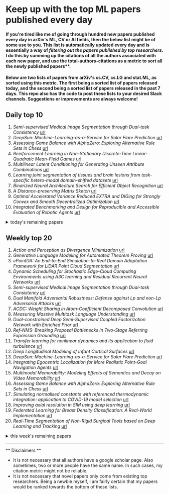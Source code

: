 # Keep up with the top ML papers published every day

#### If you're tired like me of going through hundred new papers published every day in arXiv's ML, CV or AI fields, then the below list might be of some use to you. This list is automatically updated every day and is essentially a way of *filtering out the papers published by top researchers*. I do this by summing up the citations of all the authors associated with each new paper, and use the total-authors-citations as a metric to sort all the newly published papers**. 

#### Below are two lists of papers from arXiv's cs.CV, cs.LG and stat.ML, as sorted using this metric. The first being a sorted list of papers released today, and the second being a sorted list of papers released in the past 7 days. This repo also has the code to post these lists to your desired Slack channels. Suggestions or improvements are always welcome!

## Daily top 10
1. *Semi-supervised Medical Image Segmentation through Dual-task Consistency* [url](http://arxiv.org/abs/2009.04448v1)
2. *DeepSun: Machine-Learning-as-a-Service for Solar Flare Prediction* [url](http://arxiv.org/abs/2009.04238v1)
3. *Assessing Game Balance with AlphaZero: Exploring Alternative Rule Sets in Chess* [url](http://arxiv.org/abs/2009.04374v1)
4. *Reinforcement Learning in Non-Stationary Discrete-Time Linear-Quadratic Mean-Field Games* [url](http://arxiv.org/abs/2009.04350v1)
5. *Multilinear Latent Conditioning for Generating Unseen Attribute Combinations* [url](http://arxiv.org/abs/2009.04075v1)
6. *Learning joint segmentation of tissues and brain lesions from task-specific hetero-modal domain-shifted datasets* [url](http://arxiv.org/abs/2009.04009v1)
7. *Binarized Neural Architecture Search for Efficient Object Recognition* [url](http://arxiv.org/abs/2009.04247v1)
8. *A Distance-preserving Matrix Sketch* [url](http://arxiv.org/abs/2009.03979v1)
9. *Optimal Accelerated Variance Reduced EXTRA and DIGing for Strongly Convex and Smooth Decentralized Optimization* [url](http://arxiv.org/abs/2009.04373v1)
10. *Integrated Benchmarking and Design for Reproducible and Accessible Evaluation of Robotic Agents* [url](http://arxiv.org/abs/2009.04362v1)
<details><summary>today's remaining papers</summary>
  <ol start=11>
    <li><i>Conditional Uncorrelation and Efficient Non-approximate Subset Selection in Sparse Regression</i> <a href="http://arxiv.org/abs/2009.03986v1">url</a></li>
    <li><i>Towards Unique and Informative Captioning of Images</i> <a href="http://arxiv.org/abs/2009.03949v1">url</a></li>
    <li><i>Walk Extraction Strategies for Node Embeddings with RDF2Vec in Knowledge Graphs</i> <a href="http://arxiv.org/abs/2009.04404v1">url</a></li>
    <li><i>Phasic Policy Gradient</i> <a href="http://arxiv.org/abs/2009.04416v1">url</a></li>
    <li><i>Anonymization of labeled TOF-MRA images for brain vessel segmentation using generative adversarial networks</i> <a href="http://arxiv.org/abs/2009.04227v1">url</a></li>
    <li><i>The Unbalanced Gromov Wasserstein Distance: Conic Formulation and Relaxation</i> <a href="http://arxiv.org/abs/2009.04266v1">url</a></li>
    <li><i>An Experimentally Driven Automated Machine Learned lnter-Atomic Potential for a Refractory Oxide</i> <a href="http://arxiv.org/abs/2009.04045v1">url</a></li>
    <li><i>Joint Pose and Shape Estimation of Vehicles from LiDAR Data</i> <a href="http://arxiv.org/abs/2009.03964v1">url</a></li>
    <li><i>When Deep Learning Meets Digital Image Correlation</i> <a href="http://arxiv.org/abs/2009.03993v1">url</a></li>
    <li><i>NTGAN: Learning Blind Image Denoising without Clean Reference</i> <a href="http://arxiv.org/abs/2009.04286v1">url</a></li>
    <li><i>Online Disease Self-diagnosis with Inductive Heterogeneous Graph Convolutional Networks</i> <a href="http://arxiv.org/abs/2009.02625v1">url</a></li>
    <li><i>Driving Tasks Transfer in Deep Reinforcement Learning for Decision-making of Autonomous Vehicles</i> <a href="http://arxiv.org/abs/2009.03268v1">url</a></li>
    <li><i>Combining data assimilation and machine learning to infer unresolved scale parametrisation</i> <a href="http://arxiv.org/abs/2009.04318v1">url</a></li>
    <li><i>Bayesian Inverse Reinforcement Learning for Collective Animal Movement</i> <a href="http://arxiv.org/abs/2009.04003v1">url</a></li>
    <li><i>Data-assisted combustion simulations with dynamic submodel assignment using random forests</i> <a href="http://arxiv.org/abs/2009.04023v1">url</a></li>
    <li><i>On the Orthogonality of Knowledge Distillation with Other Techniques: From an Ensemble Perspective</i> <a href="http://arxiv.org/abs/2009.04120v1">url</a></li>
    <li><i>Modeling Wildfire Perimeter Evolution using Deep Neural Networks</i> <a href="http://arxiv.org/abs/2009.03977v1">url</a></li>
    <li><i>Investigation of REFINED CNN ensemble learning for anti-cancer drug sensitivity prediction</i> <a href="http://arxiv.org/abs/2009.04076v1">url</a></li>
    <li><i>Attribute Privacy: Framework and Mechanisms</i> <a href="http://arxiv.org/abs/2009.04013v1">url</a></li>
    <li><i>Neural Time-Dependent Partial Differential Equation</i> <a href="http://arxiv.org/abs/2009.03892v1">url</a></li>
    <li><i>Exploiting Multi-Modal Features From Pre-trained Networks for Alzheimer's Dementia Recognition</i> <a href="http://arxiv.org/abs/2009.04070v1">url</a></li>
    <li><i>On SkipGram Word Embedding Models with Negative Sampling: Unified Framework and Impact of Noise Distributions</i> <a href="http://arxiv.org/abs/2009.04413v1">url</a></li>
    <li><i>Routing Networks with Co-training for Continual Learning</i> <a href="http://arxiv.org/abs/2009.04381v1">url</a></li>
    <li><i>Brown University at TREC Deep Learning 2019</i> <a href="http://arxiv.org/abs/2009.04016v1">url</a></li>
    <li><i>Kernel-based parameter estimation of dynamical systems with unknown observation functions</i> <a href="http://arxiv.org/abs/2009.04142v1">url</a></li>
    <li><i>CuratorNet: Visually-aware Recommendation of Art Images</i> <a href="http://arxiv.org/abs/2009.04426v1">url</a></li>
    <li><i>Method for classifying a noisy Raman spectrum based on a wavelet transform and a deep neural network</i> <a href="http://arxiv.org/abs/2009.04078v1">url</a></li>
    <li><i>Generalizing Complex/Hyper-complex Convolutions to Vector Map Convolutions</i> <a href="http://arxiv.org/abs/2009.04083v1">url</a></li>
    <li><i>Map-Adaptive Goal-Based Trajectory Prediction</i> <a href="http://arxiv.org/abs/2009.04450v1">url</a></li>
    <li><i>Deep learning for gravitational-wave data analysis: A resampling white-box approach</i> <a href="http://arxiv.org/abs/2009.04088v1">url</a></li>
    <li><i>Convergence Rates of Empirical Bayes Posterior Distributions: A Variational Perspective</i> <a href="http://arxiv.org/abs/2009.03969v1">url</a></li>
    <li><i>Privacy-Preserving Machine Learning in Untrusted Clouds Made Simple</i> <a href="http://arxiv.org/abs/2009.04390v1">url</a></li>
    <li><i>Nondiagonal Mixture of Dirichlet Network Distributions for Analyzing a Stock Ownership Network</i> <a href="http://arxiv.org/abs/2009.04446v1">url</a></li>
    <li><i>A Methodological Approach to Model CBR-based Systems</i> <a href="http://arxiv.org/abs/2009.04346v1">url</a></li>
    <li><i>Real-time Plant Health Assessment Via Implementing Cloud-based Scalable Transfer Learning On AWS DeepLens</i> <a href="http://arxiv.org/abs/2009.04110v1">url</a></li>
    <li><i>Covid-Transformer: Detecting Trending Topics on Twitter Using Universal Sentence Encoder</i> <a href="http://arxiv.org/abs/2009.03947v1">url</a></li>
    <li><i>not-so-BigGAN: Generating High-Fidelity Images on a Small Compute Budget</i> <a href="http://arxiv.org/abs/2009.04433v1">url</a></li>
    <li><i>VoiceFilter-Lite: Streaming Targeted Voice Separation for On-Device Speech Recognition</i> <a href="http://arxiv.org/abs/2009.04323v1">url</a></li>
    <li><i>Proxy Network for Few Shot Learning</i> <a href="http://arxiv.org/abs/2009.04292v1">url</a></li>
    <li><i>Addressing Fairness in Classification with a Model-Agnostic Multi-Objective Algorithm</i> <a href="http://arxiv.org/abs/2009.04441v1">url</a></li>
    <li><i>Cephalogram Synthesis and Landmark Detection in Dental Cone-Beam CT Systems</i> <a href="http://arxiv.org/abs/2009.04420v1">url</a></li>
    <li><i>MU-GAN: Facial Attribute Editing based on Multi-attention Mechanism</i> <a href="http://arxiv.org/abs/2009.04177v1">url</a></li>
    <li><i>Tangent Space Based Alternating Projections for Nonnegative Low Rank Matrix Approximation</i> <a href="http://arxiv.org/abs/2009.03998v1">url</a></li>
    <li><i>Active Learning of Causal Structures with Deep Reinforcement Learning</i> <a href="http://arxiv.org/abs/2009.03009v1">url</a></li>
    <li><i>1-Dimensional polynomial neural networks for audio signal related problems</i> <a href="http://arxiv.org/abs/2009.04077v1">url</a></li>
    <li><i>Rule-Guided Graph Neural Networks for Recommender Systems</i> <a href="http://arxiv.org/abs/2009.04104v1">url</a></li>
    <li><i>On the Identification of Fair Auditors to Evaluate Recommender Systems based on a Novel Non-Comparative Fairness Notion</i> <a href="http://arxiv.org/abs/2009.04383v1">url</a></li>
    <li><i>Probabilistic Gradients for Fast Calibration of Differential Equation Models</i> <a href="http://arxiv.org/abs/2009.04239v1">url</a></li>
    <li><i>Health-behaviors associated with the growing risk of adolescent suicide attempts: A data-driven cross-sectional study</i> <a href="http://arxiv.org/abs/2009.03966v1">url</a></li>
    <li><i>Plant Diseases recognition on images using Convolutional Neural Networks: A Systematic Review</i> <a href="http://arxiv.org/abs/2009.04365v1">url</a></li>
    <li><i>Noise Reduction Technique for Raman Spectrum using Deep Learning Network</i> <a href="http://arxiv.org/abs/2009.04067v1">url</a></li>
    <li><i>One-shot Text Field Labeling using Attention and Belief Propagation for Structure Information Extraction</i> <a href="http://arxiv.org/abs/2009.04153v1">url</a></li>
    <li><i>Diversified Mutual Learning for Deep Metric Learning</i> <a href="http://arxiv.org/abs/2009.04170v1">url</a></li>
    <li><i>Revealing Lung Affections from CTs. A Comparative Analysis of Various Deep Learning Approaches for Dealing with Volumetric Data</i> <a href="http://arxiv.org/abs/2009.04160v1">url</a></li>
    <li><i>Going Deep: Using deep learning techniques with simplified mathematical models against XOR BR and TBR PUFs (Attacks and Countermeasures)</i> <a href="http://arxiv.org/abs/2009.04063v1">url</a></li>
    <li><i>Understanding the Dynamics of Drivers' Locations for Passengers Pickup Performance: A Case Study</i> <a href="http://arxiv.org/abs/2009.04108v1">url</a></li>
    <li><i>Improved Trainable Calibration Method for Neural Networks on Medical Imaging Classification</i> <a href="http://arxiv.org/abs/2009.04057v1">url</a></li>
    <li><i>FleXOR: Trainable Fractional Quantization</i> <a href="http://arxiv.org/abs/2009.04126v1">url</a></li>
    <li><i>Nonparametric Density Estimation from Markov Chains</i> <a href="http://arxiv.org/abs/2009.03937v1">url</a></li>
    <li><i>Beyond Observed Connections : Link Injection</i> <a href="http://arxiv.org/abs/2009.04447v1">url</a></li>
    <li><i>Single Image Super-Resolution for Domain-Specific Ultra-Low Bandwidth Image Transmission</i> <a href="http://arxiv.org/abs/2009.04127v1">url</a></li>
    <li><i>Unsupervised Part Discovery by Unsupervised Disentanglement</i> <a href="http://arxiv.org/abs/2009.04264v1">url</a></li>
    <li><i>From Two-Class Linear Discriminant Analysis to Interpretable Multilayer Perceptron Design</i> <a href="http://arxiv.org/abs/2009.04442v1">url</a></li>
    <li><i>Learning Anatomical Segmentations for Tractography from Diffusion MRI</i> <a href="http://arxiv.org/abs/2009.04392v1">url</a></li>
    <li><i>Finite-Sample Guarantees for Wasserstein Distributionally Robust Optimization: Breaking the Curse of Dimensionality</i> <a href="http://arxiv.org/abs/2009.04382v1">url</a></li>
    <li><i>A Generalized Online Algorithm for Translation and Scale Invariant Prediction with Expert Advice</i> <a href="http://arxiv.org/abs/2009.04372v1">url</a></li>
    <li><i>Consistency and Regression with Laplacian regularization in Reproducing Kernel Hilbert Space</i> <a href="http://arxiv.org/abs/2009.04324v1">url</a></li>
    <li><i>HSFM-$Σ$nn: Combining a Feedforward Motion Prediction Network and Covariance Prediction</i> <a href="http://arxiv.org/abs/2009.04299v1">url</a></li>
    <li><i>Vision-Based Autonomous Drone Control using Supervised Learning in Simulation</i> <a href="http://arxiv.org/abs/2009.04298v1">url</a></li>
    <li><i>Online trajectory recovery from offline handwritten Japanese kanji characters</i> <a href="http://arxiv.org/abs/2009.04284v1">url</a></li>
    <li><i>DyNODE: Neural Ordinary Differential Equations for Dynamics Modeling in Continuous Control</i> <a href="http://arxiv.org/abs/2009.04278v1">url</a></li>
    <li><i>QR-MIX: Distributional Value Function Factorisation for Cooperative Multi-Agent Reinforcement Learning</i> <a href="http://arxiv.org/abs/2009.04197v1">url</a></li>
    <li><i>Small-floating Target Detection in Sea Clutter via Visual Feature Classifying in the Time-Doppler Spectra</i> <a href="http://arxiv.org/abs/2009.04185v1">url</a></li>
    <li><i>Temporal Attribute-Appearance Learning Network for Video-based Person Re-Identification</i> <a href="http://arxiv.org/abs/2009.04181v1">url</a></li>
    <li><i>Multiple F0 Estimation in Vocal Ensembles using Convolutional Neural Networks</i> <a href="http://arxiv.org/abs/2009.04172v1">url</a></li>
    <li><i>SoK: Certified Robustness for Deep Neural Networks</i> <a href="http://arxiv.org/abs/2009.04131v1">url</a></li>
    <li><i>Deep Metric Learning Meets Deep Clustering: An Novel Unsupervised Approach for Feature Embedding</i> <a href="http://arxiv.org/abs/2009.04091v1">url</a></li>
    <li><i>View-consistent 4D Light Field Depth Estimation</i> <a href="http://arxiv.org/abs/2009.04065v1">url</a></li>
    <li><i>Tunable Subnetwork Splitting for Model-parallelism of Neural Network Training</i> <a href="http://arxiv.org/abs/2009.04053v1">url</a></li>
    <li><i>Unconstrained Text Detection in Manga: a New Dataset and Baseline</i> <a href="http://arxiv.org/abs/2009.04042v1">url</a></li>
    <li><i>Fuzzy Unique Image Transformation: Defense Against Adversarial Attacks On Deep COVID-19 Models</i> <a href="http://arxiv.org/abs/2009.04004v1">url</a></li>
  </ol>
</details>

## Weekly top 20
1. *Action and Perception as Divergence Minimization* [url](http://arxiv.org/abs/2009.01791v1)
2. *Generative Language Modeling for Automated Theorem Proving* [url](http://arxiv.org/abs/2009.03393v1)
3. *ePointDA: An End-to-End Simulation-to-Real Domain Adaptation Framework for LiDAR Point Cloud Segmentation* [url](http://arxiv.org/abs/2009.03456v1)
4. *Dynamic Scheduling for Stochastic Edge-Cloud Computing Environments using A3C learning and Residual Recurrent Neural Networks* [url](http://arxiv.org/abs/2009.02186v1)
5. *Semi-supervised Medical Image Segmentation through Dual-task Consistency* [url](http://arxiv.org/abs/2009.04448v1)
6. *Dual Manifold Adversarial Robustness: Defense against Lp and non-Lp Adversarial Attacks* [url](http://arxiv.org/abs/2009.02470v1)
7. *ACDC: Weight Sharing in Atom-Coefficient Decomposed Convolution* [url](http://arxiv.org/abs/2009.02386v1)
8. *Measuring Massive Multitask Language Understanding* [url](http://arxiv.org/abs/2009.03300v1)
9. *Dual-constrained Deep Semi-Supervised Coupled Factorization Network with Enriched Prior* [url](http://arxiv.org/abs/2009.03714v1)
10. *Ref-NMS: Breaking Proposal Bottlenecks in Two-Stage Referring Expression Grounding* [url](http://arxiv.org/abs/2009.01449v1)
11. *Transfer learning for nonlinear dynamics and its application to fluid turbulence* [url](http://arxiv.org/abs/2009.01407v1)
12. *Deep Longitudinal Modeling of Infant Cortical Surfaces* [url](http://arxiv.org/abs/2009.02797v1)
13. *DeepSun: Machine-Learning-as-a-Service for Solar Flare Prediction* [url](http://arxiv.org/abs/2009.04238v1)
14. *Integrating Egocentric Localization for More Realistic Point-Goal Navigation Agents* [url](http://arxiv.org/abs/2009.03231v1)
15. *Multimodal Memorability: Modeling Effects of Semantics and Decay on Video Memorability* [url](http://arxiv.org/abs/2009.02568v1)
16. *Assessing Game Balance with AlphaZero: Exploring Alternative Rule Sets in Chess* [url](http://arxiv.org/abs/2009.04374v1)
17. *Simulating normalised constants with referenced thermodynamic integration: application to COVID-19 model selection* [url](http://arxiv.org/abs/2009.03851v1)
18. *Improving axial resolution in SIM using deep learning* [url](http://arxiv.org/abs/2009.02264v1)
19. *Federated Learning for Breast Density Classification: A Real-World Implementation* [url](http://arxiv.org/abs/2009.01871v1)
20. *Real-Time Segmentation of Non-Rigid Surgical Tools based on Deep Learning and Tracking* [url](http://arxiv.org/abs/2009.03016v1)
<details><summary>this week's remaining papers</summary>
  <ol start=21>
    <li><i>Learning from Very Few Samples: A Survey</i> <a href="http://arxiv.org/abs/2009.02653v1">url</a></li>
    <li><i>Reinforcement Learning in Non-Stationary Discrete-Time Linear-Quadratic Mean-Field Games</i> <a href="http://arxiv.org/abs/2009.04350v1">url</a></li>
    <li><i>SketchPatch: Sketch Stylization via Seamless Patch-level Synthesis</i> <a href="http://arxiv.org/abs/2009.02216v1">url</a></li>
    <li><i>DESC: Domain Adaptation for Depth Estimation via Semantic Consistency</i> <a href="http://arxiv.org/abs/2009.01579v1">url</a></li>
    <li><i>Multimodal brain tumor classification</i> <a href="http://arxiv.org/abs/2009.01592v1">url</a></li>
    <li><i>Multilinear Latent Conditioning for Generating Unseen Attribute Combinations</i> <a href="http://arxiv.org/abs/2009.04075v1">url</a></li>
    <li><i>Learning joint segmentation of tissues and brain lesions from task-specific hetero-modal domain-shifted datasets</i> <a href="http://arxiv.org/abs/2009.04009v1">url</a></li>
    <li><i>Binarized Neural Architecture Search for Efficient Object Recognition</i> <a href="http://arxiv.org/abs/2009.04247v1">url</a></li>
    <li><i>Bounded Risk-Sensitive Markov Game and Its Inverse Reward Learning Problem</i> <a href="http://arxiv.org/abs/2009.01495v1">url</a></li>
    <li><i>A Wholistic View of Continual Learning with Deep Neural Networks: Forgotten Lessons and the Bridge to Active and Open World Learning</i> <a href="http://arxiv.org/abs/2009.01797v1">url</a></li>
    <li><i>Process Mining Meets Causal Machine Learning: Discovering Causal Rules from Event Logs</i> <a href="http://arxiv.org/abs/2009.01561v1">url</a></li>
    <li><i>Capturing dynamics of post-earnings-announcement drift using genetic algorithm-optimised supervised learning</i> <a href="http://arxiv.org/abs/2009.03094v1">url</a></li>
    <li><i>Few-Shot Hyperspectral Image Classification With Unknown Classes Using Multitask Deep Learning</i> <a href="http://arxiv.org/abs/2009.03508v1">url</a></li>
    <li><i>Region Comparison Network for Interpretable Few-shot Image Classification</i> <a href="http://arxiv.org/abs/2009.03558v1">url</a></li>
    <li><i>Discovering Generative Models from Event Logs: Data-driven Simulation vs Deep Learning</i> <a href="http://arxiv.org/abs/2009.03567v1">url</a></li>
    <li><i>Multi-Loss Weighting with Coefficient of Variations</i> <a href="http://arxiv.org/abs/2009.01717v1">url</a></li>
    <li><i>Understanding the wiring evolution in differentiable neural architecture search</i> <a href="http://arxiv.org/abs/2009.01272v1">url</a></li>
    <li><i>CNN-Based Ultrasound Image Reconstruction for Ultrafast Displacement Tracking</i> <a href="http://arxiv.org/abs/2009.01816v1">url</a></li>
    <li><i>Dynamically Computing Adversarial Perturbations for Recurrent Neural Networks</i> <a href="http://arxiv.org/abs/2009.02874v1">url</a></li>
    <li><i>CLEANN: Accelerated Trojan Shield for Embedded Neural Networks</i> <a href="http://arxiv.org/abs/2009.02326v1">url</a></li>
    <li><i>Learning to summarize from human feedback</i> <a href="http://arxiv.org/abs/2009.01325v1">url</a></li>
    <li><i>Physics-Consistent Data-driven Waveform Inversion with Adaptive Data Augmentation</i> <a href="http://arxiv.org/abs/2009.01807v1">url</a></li>
    <li><i>GraphNorm: A Principled Approach to Accelerating Graph Neural Network Training</i> <a href="http://arxiv.org/abs/2009.03294v1">url</a></li>
    <li><i>Fairness in the Eyes of the Data: Certifying Machine-Learning Models</i> <a href="http://arxiv.org/abs/2009.01534v1">url</a></li>
    <li><i>Limited View Tomographic Reconstruction Using a Deep Recurrent Framework with Residual Dense Spatial-Channel Attention Network and Sinogram Consistency</i> <a href="http://arxiv.org/abs/2009.01782v1">url</a></li>
    <li><i>Learning from Protein Structure with Geometric Vector Perceptrons</i> <a href="http://arxiv.org/abs/2009.01411v1">url</a></li>
    <li><i>HiFiSinger: Towards High-Fidelity Neural Singing Voice Synthesis</i> <a href="http://arxiv.org/abs/2009.01776v1">url</a></li>
    <li><i>A Distance-preserving Matrix Sketch</i> <a href="http://arxiv.org/abs/2009.03979v1">url</a></li>
    <li><i>Optimal Accelerated Variance Reduced EXTRA and DIGing for Strongly Convex and Smooth Decentralized Optimization</i> <a href="http://arxiv.org/abs/2009.04373v1">url</a></li>
    <li><i>Integrated Benchmarking and Design for Reproducible and Accessible Evaluation of Robotic Agents</i> <a href="http://arxiv.org/abs/2009.04362v1">url</a></li>
    <li><i>Sequential Subspace Search for Functional Bayesian Optimization Incorporating Experimenter Intuition</i> <a href="http://arxiv.org/abs/2009.03543v1">url</a></li>
    <li><i>Dexterous Robotic Grasping with Object-Centric Visual Affordances</i> <a href="http://arxiv.org/abs/2009.01439v1">url</a></li>
    <li><i>Conditional Uncorrelation and Efficient Non-approximate Subset Selection in Sparse Regression</i> <a href="http://arxiv.org/abs/2009.03986v1">url</a></li>
    <li><i>Physics-based Shading Reconstruction for Intrinsic Image Decomposition</i> <a href="http://arxiv.org/abs/2009.01540v1">url</a></li>
    <li><i>Towards Unique and Informative Captioning of Images</i> <a href="http://arxiv.org/abs/2009.03949v1">url</a></li>
    <li><i>Walk Extraction Strategies for Node Embeddings with RDF2Vec in Knowledge Graphs</i> <a href="http://arxiv.org/abs/2009.04404v1">url</a></li>
    <li><i>TRANSPR: Transparency Ray-Accumulating Neural 3D Scene Point Renderer</i> <a href="http://arxiv.org/abs/2009.02819v1">url</a></li>
    <li><i>Computational Design of Cold Bent Glass Façades</i> <a href="http://arxiv.org/abs/2009.03667v1">url</a></li>
    <li><i>Semi-supervised Pathology Segmentation with Disentangled Representations</i> <a href="http://arxiv.org/abs/2009.02564v1">url</a></li>
    <li><i>"And the Winner Is...": Dynamic Lotteries for Multi-group Fairness-Aware Recommendation</i> <a href="http://arxiv.org/abs/2009.02590v1">url</a></li>
    <li><i>Going deeper with brain morphometry using neural networks</i> <a href="http://arxiv.org/abs/2009.03303v1">url</a></li>
    <li><i>Phasic Policy Gradient</i> <a href="http://arxiv.org/abs/2009.04416v1">url</a></li>
    <li><i>Anonymization of labeled TOF-MRA images for brain vessel segmentation using generative adversarial networks</i> <a href="http://arxiv.org/abs/2009.04227v1">url</a></li>
    <li><i>Quasi-symplectic Langevin Variational Autoencoder</i> <a href="http://arxiv.org/abs/2009.01675v1">url</a></li>
    <li><i>Heterogeneous Explore-Exploit Strategies on Multi-Star Networks</i> <a href="http://arxiv.org/abs/2009.01339v1">url</a></li>
    <li><i>Perfusion Imaging: A Data Assimilation Approach</i> <a href="http://arxiv.org/abs/2009.02796v1">url</a></li>
    <li><i>LaSOT: A High-quality Large-scale Single Object Tracking Benchmark</i> <a href="http://arxiv.org/abs/2009.03465v1">url</a></li>
    <li><i>Antenna Selection for Improving Energy Efficiency in XL-MIMO Systems</i> <a href="http://arxiv.org/abs/2009.02542v1">url</a></li>
    <li><i>Tasks Integrated Networks: Joint Detection and Retrieval for Image Search</i> <a href="http://arxiv.org/abs/2009.01438v1">url</a></li>
    <li><i>Unsupervised Wasserstein Distance Guided Domain Adaptation for 3D Multi-Domain Liver Segmentation</i> <a href="http://arxiv.org/abs/2009.02831v1">url</a></li>
    <li><i>Sample-Efficient Automated Deep Reinforcement Learning</i> <a href="http://arxiv.org/abs/2009.01555v1">url</a></li>
    <li><i>Qibo: a framework for quantum simulation with hardware acceleration</i> <a href="http://arxiv.org/abs/2009.01845v1">url</a></li>
    <li><i>Attribute Adaptive Margin Softmax Loss using Privileged Information</i> <a href="http://arxiv.org/abs/2009.01972v1">url</a></li>
    <li><i>Towards Musically Meaningful Explanations Using Source Separation</i> <a href="http://arxiv.org/abs/2009.02051v1">url</a></li>
    <li><i>Real-Time Selfie Video Stabilization</i> <a href="http://arxiv.org/abs/2009.02007v1">url</a></li>
    <li><i>Efficient Projection Algorithms onto the Weighted l1 Ball</i> <a href="http://arxiv.org/abs/2009.02980v1">url</a></li>
    <li><i>Player Identification in Hockey Broadcast Videos</i> <a href="http://arxiv.org/abs/2009.02429v1">url</a></li>
    <li><i>PAC Reinforcement Learning Algorithm for General-Sum Markov Games</i> <a href="http://arxiv.org/abs/2009.02605v1">url</a></li>
    <li><i>A Hybrid PAC Reinforcement Learning Algorithm</i> <a href="http://arxiv.org/abs/2009.02602v1">url</a></li>
    <li><i>LACO: A Latency-Driven Network Slicing Orchestration in Beyond-5G Networks</i> <a href="http://arxiv.org/abs/2009.03771v1">url</a></li>
    <li><i>Alternating Direction Method of Multipliers for Quantization</i> <a href="http://arxiv.org/abs/2009.03482v1">url</a></li>
    <li><i>Towards learned optimal q-space sampling in diffusion MRI</i> <a href="http://arxiv.org/abs/2009.03008v1">url</a></li>
    <li><i>Sparse Network Inversion for Key Instance Detection in Multiple Instance Learning</i> <a href="http://arxiv.org/abs/2009.02909v1">url</a></li>
    <li><i>Generalization on the Enhancement of Layerwise Relevance Interpretability of Deep Neural Network</i> <a href="http://arxiv.org/abs/2009.02516v1">url</a></li>
    <li><i>Quantifying Explainability of Saliency Methods in Deep Neural Networks</i> <a href="http://arxiv.org/abs/2009.02899v1">url</a></li>
    <li><i>Fast and Secure Distributed Nonnegative Matrix Factorization</i> <a href="http://arxiv.org/abs/2009.02845v1">url</a></li>
    <li><i>Deep Sparse Light Field Refocusing</i> <a href="http://arxiv.org/abs/2009.02582v1">url</a></li>
    <li><i>Yet Meta Learning Can Adapt Fast, It Can Also Break Easily</i> <a href="http://arxiv.org/abs/2009.01672v1">url</a></li>
    <li><i>Simultaneous Preference and Metric Learning from Paired Comparisons</i> <a href="http://arxiv.org/abs/2009.02302v1">url</a></li>
    <li><i>Policy Optimization for Linear-Quadratic Zero-Sum Mean-Field Type Games</i> <a href="http://arxiv.org/abs/2009.02146v1">url</a></li>
    <li><i>Deepfake detection: humans vs. machines</i> <a href="http://arxiv.org/abs/2009.03155v1">url</a></li>
    <li><i>The Unbalanced Gromov Wasserstein Distance: Conic Formulation and Relaxation</i> <a href="http://arxiv.org/abs/2009.04266v1">url</a></li>
    <li><i>The Seven-League Scheme: Deep learning for large time step Monte Carlo simulations of stochastic differential equations</i> <a href="http://arxiv.org/abs/2009.03202v1">url</a></li>
    <li><i>Libri-Adapt: A New Speech Dataset for Unsupervised Domain Adaptation</i> <a href="http://arxiv.org/abs/2009.02814v1">url</a></li>
    <li><i>A New Screening Method for COVID-19 based on Ocular Feature Recognition by Machine Learning Tools</i> <a href="http://arxiv.org/abs/2009.03184v1">url</a></li>
    <li><i>Introduction to Medical Image Registration with DeepReg, Between Old and New</i> <a href="http://arxiv.org/abs/2009.01924v1">url</a></li>
    <li><i>An Experimentally Driven Automated Machine Learned lnter-Atomic Potential for a Refractory Oxide</i> <a href="http://arxiv.org/abs/2009.04045v1">url</a></li>
    <li><i>Team Alex at CLEF CheckThat! 2020: Identifying Check-Worthy Tweets With Transformer Models</i> <a href="http://arxiv.org/abs/2009.02931v1">url</a></li>
    <li><i>User-Guided Domain Adaptation for Rapid Annotation from User Interactions: A Study on Pathological Liver Segmentation</i> <a href="http://arxiv.org/abs/2009.02455v1">url</a></li>
    <li><i>User-assisted Video Reflection Removal</i> <a href="http://arxiv.org/abs/2009.03281v1">url</a></li>
    <li><i>Visual Sentiment Analysis from Disaster Images in Social Media</i> <a href="http://arxiv.org/abs/2009.03051v1">url</a></li>
    <li><i>KILT: a Benchmark for Knowledge Intensive Language Tasks</i> <a href="http://arxiv.org/abs/2009.02252v1">url</a></li>
    <li><i>Zero-Bias Deep Learning for Accurate Identification of Internet of Things (IoT) Devices</i> <a href="http://arxiv.org/abs/2009.02267v1">url</a></li>
    <li><i>1st Place Solution of LVIS Challenge 2020: A Good Box is not a Guarantee of a Good Mask</i> <a href="http://arxiv.org/abs/2009.01559v1">url</a></li>
    <li><i>Adversarial Watermarking Transformer: Towards Tracing Text Provenance with Data Hiding</i> <a href="http://arxiv.org/abs/2009.03015v1">url</a></li>
    <li><i>Information Theoretic Counterfactual Learning from Missing-Not-At-Random Feedback</i> <a href="http://arxiv.org/abs/2009.02623v1">url</a></li>
    <li><i>Low-Rank Training of Deep Neural Networks for Emerging Memory Technology</i> <a href="http://arxiv.org/abs/2009.03887v1">url</a></li>
    <li><i>Leveraging Clickstream Trajectories to Reveal Low-Quality Workers in Crowdsourced Forecasting Platforms</i> <a href="http://arxiv.org/abs/2009.01966v1">url</a></li>
    <li><i>Modeling protoplanetary disk SEDs with artificial neural networks: Revisiting the viscous disk model and updated disk masses</i> <a href="http://arxiv.org/abs/2009.03323v1">url</a></li>
    <li><i>Joint Pose and Shape Estimation of Vehicles from LiDAR Data</i> <a href="http://arxiv.org/abs/2009.03964v1">url</a></li>
    <li><i>Examining Machine Learning for 5G and Beyond through an Adversarial Lens</i> <a href="http://arxiv.org/abs/2009.02473v1">url</a></li>
    <li><i>Improved Modeling of 3D Shapes with Multi-view Depth Maps</i> <a href="http://arxiv.org/abs/2009.03298v1">url</a></li>
    <li><i>Penalty and Augmented Lagrangian Methods for Layer-parallel Training of Residual Networks</i> <a href="http://arxiv.org/abs/2009.01462v1">url</a></li>
    <li><i>When Deep Learning Meets Digital Image Correlation</i> <a href="http://arxiv.org/abs/2009.03993v1">url</a></li>
    <li><i>Cost-aware Feature Selection for IoT Device Classification</i> <a href="http://arxiv.org/abs/2009.01368v1">url</a></li>
    <li><i>Towards Semantic Segmentation of Urban-Scale 3D Point Clouds: A Dataset, Benchmarks and Challenges</i> <a href="http://arxiv.org/abs/2009.03137v1">url</a></li>
    <li><i>NTGAN: Learning Blind Image Denoising without Clean Reference</i> <a href="http://arxiv.org/abs/2009.04286v1">url</a></li>
    <li><i>Fast ultrasonic imaging using end-to-end deep learning</i> <a href="http://arxiv.org/abs/2009.02194v1">url</a></li>
    <li><i>Deep data compression for approximate ultrasonic image formation</i> <a href="http://arxiv.org/abs/2009.02293v1">url</a></li>
    <li><i>Particle Swarm Optimized Federated Learning For Industrial IoT and Smart City Services</i> <a href="http://arxiv.org/abs/2009.02560v1">url</a></li>
    <li><i>Towards Probabilistic Tensor Canonical Polyadic Decomposition 2.0: Automatic Tensor Rank Learning Using Generalized Hyperbolic Prior</i> <a href="http://arxiv.org/abs/2009.02472v1">url</a></li>
    <li><i>LFGCN: Levitating over Graphs with Levy Flights</i> <a href="http://arxiv.org/abs/2009.02365v1">url</a></li>
    <li><i>Flow-edge Guided Video Completion</i> <a href="http://arxiv.org/abs/2009.01835v1">url</a></li>
    <li><i>Explainable Artificial Intelligence for Process Mining: A General Overview and Application of a Novel Local Explanation Approach for Predictive Process Monitoring</i> <a href="http://arxiv.org/abs/2009.02098v1">url</a></li>
    <li><i>ConfuciuX: Autonomous Hardware Resource Assignment for DNN Accelerators using Reinforcement Learning</i> <a href="http://arxiv.org/abs/2009.02010v1">url</a></li>
    <li><i>Automated identification of metamorphic test scenarios for an ocean-modeling application</i> <a href="http://arxiv.org/abs/2009.01554v1">url</a></li>
    <li><i>DeePSD: Automatic Deep Skinning And Pose Space Deformation For 3D Garment Animation</i> <a href="http://arxiv.org/abs/2009.02715v1">url</a></li>
    <li><i>The 2ST-UNet for Pneumothorax Segmentation in Chest X-Rays using ResNet34 as a Backbone for U-Net</i> <a href="http://arxiv.org/abs/2009.02805v1">url</a></li>
    <li><i>Online Disease Self-diagnosis with Inductive Heterogeneous Graph Convolutional Networks</i> <a href="http://arxiv.org/abs/2009.02625v1">url</a></li>
    <li><i>S-SGD: Symmetrical Stochastic Gradient Descent with Weight Noise Injection for Reaching Flat Minima</i> <a href="http://arxiv.org/abs/2009.02479v1">url</a></li>
    <li><i>Learning Unknown Physics of non-Newtonian Fluids</i> <a href="http://arxiv.org/abs/2009.01658v1">url</a></li>
    <li><i>The Little W-Net That Could: State-of-the-Art Retinal Vessel Segmentation with Minimalistic Models</i> <a href="http://arxiv.org/abs/2009.01907v1">url</a></li>
    <li><i>Driving Tasks Transfer in Deep Reinforcement Learning for Decision-making of Autonomous Vehicles</i> <a href="http://arxiv.org/abs/2009.03268v1">url</a></li>
    <li><i>Light Field View Synthesis via Aperture Flow and Propagation Confidence Map</i> <a href="http://arxiv.org/abs/2009.02978v1">url</a></li>
    <li><i>Large-scale Neural Solvers for Partial Differential Equations</i> <a href="http://arxiv.org/abs/2009.03730v1">url</a></li>
    <li><i>The role of feature space in atomistic learning</i> <a href="http://arxiv.org/abs/2009.02741v1">url</a></li>
    <li><i>Machine Learning Calabi-Yau Four-folds</i> <a href="http://arxiv.org/abs/2009.02544v1">url</a></li>
    <li><i>TopoMap: A 0-dimensional Homology Preserving Projection of High-Dimensional Data</i> <a href="http://arxiv.org/abs/2009.01512v1">url</a></li>
    <li><i>DCTRGAN: Improving the Precision of Generative Models with Reweighting</i> <a href="http://arxiv.org/abs/2009.03796v1">url</a></li>
    <li><i>Simulation-Assisted Decorrelation for Resonant Anomaly Detection</i> <a href="http://arxiv.org/abs/2009.02205v1">url</a></li>
    <li><i>SEANet: A Multi-modal Speech Enhancement Network</i> <a href="http://arxiv.org/abs/2009.02095v1">url</a></li>
    <li><i>Benchmarking off-the-shelf statistical shape modeling tools in clinical applications</i> <a href="http://arxiv.org/abs/2009.02878v1">url</a></li>
    <li><i>S3NAS: Fast NPU-aware Neural Architecture Search Methodology</i> <a href="http://arxiv.org/abs/2009.02009v1">url</a></li>
    <li><i>Improving colonoscopy lesion classification using semi-supervised deep learning</i> <a href="http://arxiv.org/abs/2009.03162v1">url</a></li>
    <li><i>Bluff: Interactively Deciphering Adversarial Attacks on Deep Neural Networks</i> <a href="http://arxiv.org/abs/2009.02608v1">url</a></li>
    <li><i>Robust Object Classification Approach using Spherical Harmonics</i> <a href="http://arxiv.org/abs/2009.01369v1">url</a></li>
    <li><i>Improving Problem Identification via Automated Log Clustering using Dimensionality Reduction</i> <a href="http://arxiv.org/abs/2009.03257v1">url</a></li>
    <li><i>TAP-Net: Transport-and-Pack using Reinforcement Learning</i> <a href="http://arxiv.org/abs/2009.01469v1">url</a></li>
    <li><i>Optimizing Mode Connectivity via Neuron Alignment</i> <a href="http://arxiv.org/abs/2009.02439v1">url</a></li>
    <li><i>Deep Learning for Automatic Spleen Length Measurement in Sickle Cell Disease Patients</i> <a href="http://arxiv.org/abs/2009.02704v1">url</a></li>
    <li><i>Combining data assimilation and machine learning to infer unresolved scale parametrisation</i> <a href="http://arxiv.org/abs/2009.04318v1">url</a></li>
    <li><i>Real Image Super Resolution Via Heterogeneous Model using GP-NAS</i> <a href="http://arxiv.org/abs/2009.01371v1">url</a></li>
    <li><i>Bayesian Inverse Reinforcement Learning for Collective Animal Movement</i> <a href="http://arxiv.org/abs/2009.04003v1">url</a></li>
    <li><i>Phenotypical Ontology Driven Framework for Multi-Task Learning</i> <a href="http://arxiv.org/abs/2009.02188v1">url</a></li>
    <li><i>Intraoperative Liver Surface Completion with Graph Convolutional VAE</i> <a href="http://arxiv.org/abs/2009.03871v1">url</a></li>
    <li><i>Towards the Development of Entropy-Based Anomaly Detection in an Astrophysics Simulation</i> <a href="http://arxiv.org/abs/2009.02430v1">url</a></li>
    <li><i>Data-assisted combustion simulations with dynamic submodel assignment using random forests</i> <a href="http://arxiv.org/abs/2009.04023v1">url</a></li>
    <li><i>E-BERT: A Phrase and Product Knowledge Enhanced Language Model for E-commerce</i> <a href="http://arxiv.org/abs/2009.02835v1">url</a></li>
    <li><i>On the Orthogonality of Knowledge Distillation with Other Techniques: From an Ensemble Perspective</i> <a href="http://arxiv.org/abs/2009.04120v1">url</a></li>
    <li><i>Brain Tumor Survival Prediction using Radiomics Features</i> <a href="http://arxiv.org/abs/2009.02903v1">url</a></li>
    <li><i>A Self-Supervised Gait Encoding Approach with Locality-Awareness for 3D Skeleton Based Person Re-Identification</i> <a href="http://arxiv.org/abs/2009.03671v1">url</a></li>
    <li><i>Computational Models for Academic Performance Estimation</i> <a href="http://arxiv.org/abs/2009.02661v1">url</a></li>
    <li><i>Crowding Prediction of In-Situ Metro Passengers Using Smart Card Data</i> <a href="http://arxiv.org/abs/2009.02880v1">url</a></li>
    <li><i>Sparse Systolic Tensor Array for Efficient CNN Hardware Acceleration</i> <a href="http://arxiv.org/abs/2009.02381v1">url</a></li>
    <li><i>Is Everything Fine, Grandma? Acoustic and Linguistic Modeling for Robust Elderly Speech Emotion Recognition</i> <a href="http://arxiv.org/abs/2009.03432v1">url</a></li>
    <li><i>Discovering Reliable Causal Rules</i> <a href="http://arxiv.org/abs/2009.02728v1">url</a></li>
    <li><i>Edge Learning with Unmanned Ground Vehicle: Joint Path, Energy and Sample Size Planning</i> <a href="http://arxiv.org/abs/2009.03140v1">url</a></li>
    <li><i>Trajectory Based Podcast Recommendation</i> <a href="http://arxiv.org/abs/2009.03859v1">url</a></li>
    <li><i>Learning more expressive joint distributions in multimodal variational methods</i> <a href="http://arxiv.org/abs/2009.03651v1">url</a></li>
    <li><i>System Identification Through Lipschitz Regularized Deep Neural Networks</i> <a href="http://arxiv.org/abs/2009.03288v1">url</a></li>
    <li><i>Edge-variational Graph Convolutional Networks for Uncertainty-aware Disease Prediction</i> <a href="http://arxiv.org/abs/2009.02759v1">url</a></li>
    <li><i>CoNCRA: A Convolutional Neural Network Code Retrieval Approach</i> <a href="http://arxiv.org/abs/2009.01959v1">url</a></li>
    <li><i>Progressive Bilateral-Context Driven Model for Post-Processing Person Re-Identification</i> <a href="http://arxiv.org/abs/2009.03098v1">url</a></li>
    <li><i>MIPGAN -- Generating Robust and High QualityMorph Attacks Using Identity Prior Driven GAN</i> <a href="http://arxiv.org/abs/2009.01729v1">url</a></li>
    <li><i>DRLE: Decentralized Reinforcement Learning at the Edge for Traffic Light Control</i> <a href="http://arxiv.org/abs/2009.01502v1">url</a></li>
    <li><i>Uncertainty Inspired RGB-D Saliency Detection</i> <a href="http://arxiv.org/abs/2009.03075v1">url</a></li>
    <li><i>Information Theoretic Meta Learning with Gaussian Processes</i> <a href="http://arxiv.org/abs/2009.03228v1">url</a></li>
    <li><i>Simulation of an Elevator Group Control Using Generative Adversarial Networks and Related AI Tools</i> <a href="http://arxiv.org/abs/2009.01696v1">url</a></li>
    <li><i>Modeling Wildfire Perimeter Evolution using Deep Neural Networks</i> <a href="http://arxiv.org/abs/2009.03977v1">url</a></li>
    <li><i>AnyDB: An Architecture-less DBMS for Any Workload</i> <a href="http://arxiv.org/abs/2009.02258v1">url</a></li>
    <li><i>Large Dimensional Analysis and Improvement of Multi Task Learning</i> <a href="http://arxiv.org/abs/2009.01591v1">url</a></li>
    <li><i>Automatic Yara Rule Generation Using Biclustering</i> <a href="http://arxiv.org/abs/2009.03779v1">url</a></li>
    <li><i>End-to-End Deep Learning Model for Cardiac Cycle Synchronization from Multi-View Angiographic Sequences</i> <a href="http://arxiv.org/abs/2009.02345v1">url</a></li>
    <li><i>On Training Neural Networks with Mixed Integer Programming</i> <a href="http://arxiv.org/abs/2009.03825v1">url</a></li>
    <li><i>FairGNN: Eliminating the Discrimination in Graph Neural Networks with Limited Sensitive Attribute Information</i> <a href="http://arxiv.org/abs/2009.01454v1">url</a></li>
    <li><i>Deep Cyclic Generative Adversarial Residual Convolutional Networks for Real Image Super-Resolution</i> <a href="http://arxiv.org/abs/2009.03693v1">url</a></li>
    <li><i>FLFE: A Communication-Efficient and Privacy-Preserving Federated Feature Engineering Framework</i> <a href="http://arxiv.org/abs/2009.02557v1">url</a></li>
    <li><i>A general approach to bridge the reality-gap</i> <a href="http://arxiv.org/abs/2009.01865v1">url</a></li>
    <li><i>Data Programming by Demonstration: A Framework for Interactively Learning Labeling Functions</i> <a href="http://arxiv.org/abs/2009.01444v1">url</a></li>
    <li><i>Smoke Testing for Machine Learning: Simple Tests to Discover Severe Defects</i> <a href="http://arxiv.org/abs/2009.01521v1">url</a></li>
    <li><i>Data Readiness for Natural Language Processing</i> <a href="http://arxiv.org/abs/2009.02043v1">url</a></li>
    <li><i>Variational Deep Learning for the Identification and Reconstruction of Chaotic and Stochastic Dynamical Systems from Noisy and Partial Observations</i> <a href="http://arxiv.org/abs/2009.02296v1">url</a></li>
    <li><i>Rain rendering for evaluating and improving robustness to bad weather</i> <a href="http://arxiv.org/abs/2009.03683v1">url</a></li>
    <li><i>Kernel Interpolation of High Dimensional Scattered Data</i> <a href="http://arxiv.org/abs/2009.01514v1">url</a></li>
    <li><i>Imbalanced Image Classification with Complement Cross Entropy</i> <a href="http://arxiv.org/abs/2009.02189v1">url</a></li>
    <li><i>Investigation of REFINED CNN ensemble learning for anti-cancer drug sensitivity prediction</i> <a href="http://arxiv.org/abs/2009.04076v1">url</a></li>
    <li><i>HyperTendril: Visual Analytics for User-Driven Hyperparameter Optimization of Deep Neural Networks</i> <a href="http://arxiv.org/abs/2009.02078v1">url</a></li>
    <li><i>Learning Inter- and Intra-manifolds for Matrix Factorization-based Multi-Aspect Data Clustering</i> <a href="http://arxiv.org/abs/2009.02859v1">url</a></li>
    <li><i>Private Weighted Random Walk Stochastic Gradient Descent</i> <a href="http://arxiv.org/abs/2009.01790v1">url</a></li>
    <li><i>Looking for change? Roll the Dice and demand Attention</i> <a href="http://arxiv.org/abs/2009.02062v1">url</a></li>
    <li><i>ECOC as a Method of Constructing Deep Convolutional Neural Network Ensembles</i> <a href="http://arxiv.org/abs/2009.02961v1">url</a></li>
    <li><i>Vapur: A Search Engine to Find Related Protein -- Compound Pairs in COVID-19 Literature</i> <a href="http://arxiv.org/abs/2009.02526v1">url</a></li>
    <li><i>When Image Decomposition Meets Deep Learning: A Novel Infrared and Visible Image Fusion Method</i> <a href="http://arxiv.org/abs/2009.01315v1">url</a></li>
    <li><i>Speech Gesture Generation from the Trimodal Context of Text, Audio, and Speaker Identity</i> <a href="http://arxiv.org/abs/2009.02119v1">url</a></li>
    <li><i>Ordinal-Content VAE: Isolating Ordinal-Valued Content Factors in Deep Latent Variable Models</i> <a href="http://arxiv.org/abs/2009.03034v1">url</a></li>
    <li><i>Attribute Privacy: Framework and Mechanisms</i> <a href="http://arxiv.org/abs/2009.04013v1">url</a></li>
    <li><i>Addressing Cold Start in Recommender Systems with Hierarchical Graph Neural Networks</i> <a href="http://arxiv.org/abs/2009.03455v1">url</a></li>
    <li><i>Gradient-based Competitive Learning: Theory</i> <a href="http://arxiv.org/abs/2009.02799v1">url</a></li>
    <li><i>CalciumGAN: A Generative Adversarial Network Model for Synthesising Realistic Calcium Imaging Data of Neuronal Populations</i> <a href="http://arxiv.org/abs/2009.02707v1">url</a></li>
    <li><i>An Internal Cluster Validity Index Based on Distance-based Separability Measure</i> <a href="http://arxiv.org/abs/2009.01328v1">url</a></li>
    <li><i>Communication-efficient distributed eigenspace estimation</i> <a href="http://arxiv.org/abs/2009.02436v1">url</a></li>
    <li><i>Model extraction from counterfactual explanations</i> <a href="http://arxiv.org/abs/2009.01884v1">url</a></li>
    <li><i>Neural Time-Dependent Partial Differential Equation</i> <a href="http://arxiv.org/abs/2009.03892v1">url</a></li>
    <li><i>Class Interference Regularization</i> <a href="http://arxiv.org/abs/2009.02396v1">url</a></li>
    <li><i>FedDistill: Making Bayesian Model Ensemble Applicable to Federated Learning</i> <a href="http://arxiv.org/abs/2009.01974v1">url</a></li>
    <li><i>Imbalanced Continual Learning with Partitioning Reservoir Sampling</i> <a href="http://arxiv.org/abs/2009.03632v1">url</a></li>
    <li><i>Exploiting Multi-Modal Features From Pre-trained Networks for Alzheimer's Dementia Recognition</i> <a href="http://arxiv.org/abs/2009.04070v1">url</a></li>
    <li><i>On SkipGram Word Embedding Models with Negative Sampling: Unified Framework and Impact of Noise Distributions</i> <a href="http://arxiv.org/abs/2009.04413v1">url</a></li>
    <li><i>Bid Shading in The Brave New World of First-Price Auctions</i> <a href="http://arxiv.org/abs/2009.01360v1">url</a></li>
    <li><i>Routing Networks with Co-training for Continual Learning</i> <a href="http://arxiv.org/abs/2009.04381v1">url</a></li>
    <li><i>Romanian Diacritics Restoration Using Recurrent Neural Networks</i> <a href="http://arxiv.org/abs/2009.02743v1">url</a></li>
    <li><i>Towards Practical Implementations of Person Re-Identification from Full Video Frames</i> <a href="http://arxiv.org/abs/2009.01377v1">url</a></li>
    <li><i>DV-ConvNet: Fully Convolutional Deep Learning on Point Clouds with Dynamic Voxelization and 3D Group Convolution</i> <a href="http://arxiv.org/abs/2009.02918v1">url</a></li>
    <li><i>Naive Artificial Intelligence</i> <a href="http://arxiv.org/abs/2009.02185v1">url</a></li>
    <li><i>Evolutionary Reinforcement Learning via Cooperative Coevolutionary Negatively Correlated Search</i> <a href="http://arxiv.org/abs/2009.03603v1">url</a></li>
    <li><i>A perturbation based out-of-sample extension framework</i> <a href="http://arxiv.org/abs/2009.02955v1">url</a></li>
    <li><i>SSP-Net: Scalable Sequential Pyramid Networks for Real-Time 3D Human Pose Regression</i> <a href="http://arxiv.org/abs/2009.01998v1">url</a></li>
    <li><i>Brown University at TREC Deep Learning 2019</i> <a href="http://arxiv.org/abs/2009.04016v1">url</a></li>
    <li><i>Learning Unbiased Representations via Rényi Minimization</i> <a href="http://arxiv.org/abs/2009.03183v1">url</a></li>
    <li><i>Kernel-based parameter estimation of dynamical systems with unknown observation functions</i> <a href="http://arxiv.org/abs/2009.04142v1">url</a></li>
    <li><i>Enhancing the Interpretability of Deep Models in Heathcare Through Attention: Application to Glucose Forecasting for Diabetic People</i> <a href="http://arxiv.org/abs/2009.03732v1">url</a></li>
    <li><i>Learning Interpretable Feature Context Effects in Discrete Choice</i> <a href="http://arxiv.org/abs/2009.03417v1">url</a></li>
    <li><i>Nearly Dimension-Independent Sparse Linear Bandit over Small Action Spaces via Best Subset Selection</i> <a href="http://arxiv.org/abs/2009.02003v1">url</a></li>
    <li><i>Simplify and Robustify Negative Sampling for Implicit Collaborative Filtering</i> <a href="http://arxiv.org/abs/2009.03376v1">url</a></li>
    <li><i>Ramifications of Approximate Posterior Inference for Bayesian Deep Learning in Adversarial and Out-of-Distribution Settings</i> <a href="http://arxiv.org/abs/2009.01798v1">url</a></li>
    <li><i>A Practical Incremental Method to Train Deep CTR Models</i> <a href="http://arxiv.org/abs/2009.02147v1">url</a></li>
    <li><i>Topological Data Analysis for Portfolio Management of Cryptocurrencies</i> <a href="http://arxiv.org/abs/2009.03362v1">url</a></li>
    <li><i>Topology-based Clusterwise Regression for User Segmentation and Demand Forecasting</i> <a href="http://arxiv.org/abs/2009.03661v1">url</a></li>
    <li><i>Learning from Multiple Datasets with Heterogeneous and Partial Labels for Universal Lesion Detection in CT</i> <a href="http://arxiv.org/abs/2009.02577v1">url</a></li>
    <li><i>CuratorNet: Visually-aware Recommendation of Art Images</i> <a href="http://arxiv.org/abs/2009.04426v1">url</a></li>
    <li><i>Non-parametric generalized linear model</i> <a href="http://arxiv.org/abs/2009.01362v1">url</a></li>
    <li><i>Method for classifying a noisy Raman spectrum based on a wavelet transform and a deep neural network</i> <a href="http://arxiv.org/abs/2009.04078v1">url</a></li>
    <li><i>GPU-based Self-Organizing Maps for Post-Labeled Few-Shot Unsupervised Learning</i> <a href="http://arxiv.org/abs/2009.03665v1">url</a></li>
    <li><i>Witches' Brew: Industrial Scale Data Poisoning via Gradient Matching</i> <a href="http://arxiv.org/abs/2009.02276v1">url</a></li>
    <li><i>Understanding Compositional Structures in Art Historical Images using Pose and Gaze Priors</i> <a href="http://arxiv.org/abs/2009.03807v1">url</a></li>
    <li><i>Highly Accurate CNN Inference Using Approximate Activation Functions over Homomorphic Encryption</i> <a href="http://arxiv.org/abs/2009.03727v1">url</a></li>
    <li><i>Quantum Long Short-Term Memory</i> <a href="http://arxiv.org/abs/2009.01783v1">url</a></li>
    <li><i>Layer-specific Optimization for Mixed Data Flow with Mixed Precision in FPGA Design for CNN-based Object Detectors</i> <a href="http://arxiv.org/abs/2009.01588v1">url</a></li>
    <li><i>Latency and Throughput Optimization in Modern Networks: A Comprehensive Survey</i> <a href="http://arxiv.org/abs/2009.03715v1">url</a></li>
    <li><i>Detecting Informal Organization Through Data Mining Techniques</i> <a href="http://arxiv.org/abs/2009.02895v1">url</a></li>
    <li><i>On the implementation of a global optimization method for mixed-variable problems</i> <a href="http://arxiv.org/abs/2009.02183v1">url</a></li>
    <li><i>Accelerating engineering design by automatic selection of simulation cases through Pool-Based Active Learning</i> <a href="http://arxiv.org/abs/2009.01420v1">url</a></li>
    <li><i>Generalizing Complex/Hyper-complex Convolutions to Vector Map Convolutions</i> <a href="http://arxiv.org/abs/2009.04083v1">url</a></li>
    <li><i>Screening Rules and its Complexity for Active Set Identification</i> <a href="http://arxiv.org/abs/2009.02709v1">url</a></li>
    <li><i>Multi-domain semantic segmentation with pyramidal fusion</i> <a href="http://arxiv.org/abs/2009.01636v1">url</a></li>
    <li><i>Map-Adaptive Goal-Based Trajectory Prediction</i> <a href="http://arxiv.org/abs/2009.04450v1">url</a></li>
    <li><i>Physics-informed Gaussian Process for Online Optimization of Particle Accelerators</i> <a href="http://arxiv.org/abs/2009.03566v1">url</a></li>
    <li><i>GazeMAE: General Representations of Eye Movements using a Micro-Macro Autoencoder</i> <a href="http://arxiv.org/abs/2009.02437v1">url</a></li>
    <li><i>Future Frame Prediction of a Video Sequence</i> <a href="http://arxiv.org/abs/2009.01689v1">url</a></li>
    <li><i>Learning to Rank under Multinomial Logit Choice</i> <a href="http://arxiv.org/abs/2009.03207v1">url</a></li>
    <li><i>sunny-as2: Enhancing SUNNY for Algorithm Selection</i> <a href="http://arxiv.org/abs/2009.03107v1">url</a></li>
    <li><i>Deep learning for gravitational-wave data analysis: A resampling white-box approach</i> <a href="http://arxiv.org/abs/2009.04088v1">url</a></li>
    <li><i>Sparse Meta Networks for Sequential Adaptation and its Application to Adaptive Language Modelling</i> <a href="http://arxiv.org/abs/2009.01803v1">url</a></li>
    <li><i>Stochastic-YOLO: Efficient Probabilistic Object Detection under Dataset Shifts</i> <a href="http://arxiv.org/abs/2009.02967v1">url</a></li>
    <li><i>Convergence Rates of Empirical Bayes Posterior Distributions: A Variational Perspective</i> <a href="http://arxiv.org/abs/2009.03969v1">url</a></li>
    <li><i>Privacy-Preserving Machine Learning in Untrusted Clouds Made Simple</i> <a href="http://arxiv.org/abs/2009.04390v1">url</a></li>
    <li><i>Nondiagonal Mixture of Dirichlet Network Distributions for Analyzing a Stock Ownership Network</i> <a href="http://arxiv.org/abs/2009.04446v1">url</a></li>
    <li><i>On Communication Compression for Distributed Optimization on Heterogeneous Data</i> <a href="http://arxiv.org/abs/2009.02388v1">url</a></li>
    <li><i>Max-value Entropy Search for Multi-Objective Bayesian Optimization with Constraints</i> <a href="http://arxiv.org/abs/2009.01721v1">url</a></li>
    <li><i>Why Spectral Normalization Stabilizes GANs: Analysis and Improvements</i> <a href="http://arxiv.org/abs/2009.02773v1">url</a></li>
    <li><i>Using Machine Teaching to Investigate Human Assumptions when Teaching Reinforcement Learners</i> <a href="http://arxiv.org/abs/2009.02476v1">url</a></li>
    <li><i>Multivariate Time-series Anomaly Detection via Graph Attention Network</i> <a href="http://arxiv.org/abs/2009.02040v1">url</a></li>
    <li><i>A Methodological Approach to Model CBR-based Systems</i> <a href="http://arxiv.org/abs/2009.04346v1">url</a></li>
    <li><i>It's Hard for Neural Networks To Learn the Game of Life</i> <a href="http://arxiv.org/abs/2009.01398v1">url</a></li>
    <li><i>OnsagerNet: Learning Stable and Interpretable Dynamics using a Generalized Onsager Principle</i> <a href="http://arxiv.org/abs/2009.02327v1">url</a></li>
    <li><i>Real-time Plant Health Assessment Via Implementing Cloud-based Scalable Transfer Learning On AWS DeepLens</i> <a href="http://arxiv.org/abs/2009.04110v1">url</a></li>
    <li><i>Non-exponentially weighted aggregation: regret bounds for unbounded loss functions</i> <a href="http://arxiv.org/abs/2009.03017v1">url</a></li>
    <li><i>Simultaneous Energy Harvesting and Gait Recognition using Piezoelectric Energy Harvester</i> <a href="http://arxiv.org/abs/2009.02752v1">url</a></li>
    <li><i>Covid-Transformer: Detecting Trending Topics on Twitter Using Universal Sentence Encoder</i> <a href="http://arxiv.org/abs/2009.03947v1">url</a></li>
    <li><i>Compression-aware Continual Learning using Singular Value Decomposition</i> <a href="http://arxiv.org/abs/2009.01956v1">url</a></li>
    <li><i>Convolutional Speech Recognition with Pitch and Voice Quality Features</i> <a href="http://arxiv.org/abs/2009.01309v1">url</a></li>
    <li><i>A Residual Solver and Its Unfolding Neural Network for Total Variation Regularized Models</i> <a href="http://arxiv.org/abs/2009.03477v1">url</a></li>
    <li><i>Multilinear Common Component Analysis via Kronecker Product Representation</i> <a href="http://arxiv.org/abs/2009.02695v1">url</a></li>
    <li><i>not-so-BigGAN: Generating High-Fidelity Images on a Small Compute Budget</i> <a href="http://arxiv.org/abs/2009.04433v1">url</a></li>
    <li><i>Improving Maritime Traffic Emission Estimations on Missing Data with CRBMs</i> <a href="http://arxiv.org/abs/2009.03001v1">url</a></li>
    <li><i>VoiceFilter-Lite: Streaming Targeted Voice Separation for On-Device Speech Recognition</i> <a href="http://arxiv.org/abs/2009.04323v1">url</a></li>
    <li><i>Implicit Multidimensional Projection of Local Subspaces</i> <a href="http://arxiv.org/abs/2009.03259v1">url</a></li>
    <li><i>A Heaviside Function Approximation for Neural Network Binary Classification</i> <a href="http://arxiv.org/abs/2009.01367v1">url</a></li>
    <li><i>Proxy Network for Few Shot Learning</i> <a href="http://arxiv.org/abs/2009.04292v1">url</a></li>
    <li><i>SCG-Net: Self-Constructing Graph Neural Networks for Semantic Segmentation</i> <a href="http://arxiv.org/abs/2009.01599v1">url</a></li>
    <li><i>Addressing Fairness in Classification with a Model-Agnostic Multi-Objective Algorithm</i> <a href="http://arxiv.org/abs/2009.04441v1">url</a></li>
    <li><i>TRACE: Transform Aggregate and Compose Visiolinguistic Representations for Image Search with Text Feedback</i> <a href="http://arxiv.org/abs/2009.01485v1">url</a></li>
    <li><i>Silent Speech Interfaces for Speech Restoration: A Review</i> <a href="http://arxiv.org/abs/2009.02110v1">url</a></li>
    <li><i>Adversarial Machine Learning in Image Classification: A Survey Towards the Defender's Perspective</i> <a href="http://arxiv.org/abs/2009.03728v1">url</a></li>
    <li><i>ESMFL: Efficient and Secure Models for Federated Learning</i> <a href="http://arxiv.org/abs/2009.01867v1">url</a></li>
    <li><i>Interpretable Deep Multimodal Image Super-Resolution</i> <a href="http://arxiv.org/abs/2009.03118v1">url</a></li>
    <li><i>Stabilizing Invertible Neural Networks Using Mixture Models</i> <a href="http://arxiv.org/abs/2009.02994v1">url</a></li>
    <li><i>A Framework for Private Matrix Analysis</i> <a href="http://arxiv.org/abs/2009.02668v1">url</a></li>
    <li><i>Fair and Useful Cohort Selection</i> <a href="http://arxiv.org/abs/2009.02207v1">url</a></li>
    <li><i>Active deep learning method for the discovery of objects of interest in large spectroscopic surveys</i> <a href="http://arxiv.org/abs/2009.03219v1">url</a></li>
    <li><i>A Deep Learning Approach to Tongue Detection for Pediatric Population</i> <a href="http://arxiv.org/abs/2009.02397v1">url</a></li>
    <li><i>Profiling US Restaurants from Billions of Payment Card Transactions</i> <a href="http://arxiv.org/abs/2009.02461v1">url</a></li>
    <li><i>A Hybrid Deep Learning Model for Arabic Text Recognition</i> <a href="http://arxiv.org/abs/2009.01987v1">url</a></li>
    <li><i>The Area Under the ROC Curve as a Measure of Clustering Quality</i> <a href="http://arxiv.org/abs/2009.02400v1">url</a></li>
    <li><i>Cephalogram Synthesis and Landmark Detection in Dental Cone-Beam CT Systems</i> <a href="http://arxiv.org/abs/2009.04420v1">url</a></li>
    <li><i>VisCode: Embedding Information in Visualization Images using Encoder-Decoder Network</i> <a href="http://arxiv.org/abs/2009.03817v1">url</a></li>
    <li><i>MixBoost: Synthetic Oversampling with Boosted Mixup for Handling Extreme Imbalance</i> <a href="http://arxiv.org/abs/2009.01571v1">url</a></li>
    <li><i>A Review on Near Duplicate Detection of Images using Computer Vision Techniques</i> <a href="http://arxiv.org/abs/2009.03224v1">url</a></li>
    <li><i>A novel action recognition system for smart monitoring of elderly people using Action Pattern Image and Series CNN with transfer learning</i> <a href="http://arxiv.org/abs/2009.03285v1">url</a></li>
    <li><i>Detection Defense Against Adversarial Attacks with Saliency Map</i> <a href="http://arxiv.org/abs/2009.02738v1">url</a></li>
    <li><i>Deep Active Inference for Partially Observable MDPs</i> <a href="http://arxiv.org/abs/2009.03622v1">url</a></li>
    <li><i>Isotonic regression with unknown permutations: Statistics, computation, and adaptation</i> <a href="http://arxiv.org/abs/2009.02609v1">url</a></li>
    <li><i>Improving Self-Organizing Maps with Unsupervised Feature Extraction</i> <a href="http://arxiv.org/abs/2009.02174v1">url</a></li>
    <li><i>Adherent Mist and Raindrop Removal from a Single Image Using Attentive Convolutional Network</i> <a href="http://arxiv.org/abs/2009.01466v1">url</a></li>
    <li><i>High-throughput relation extraction algorithm development associating knowledge articles and electronic health records</i> <a href="http://arxiv.org/abs/2009.03506v1">url</a></li>
    <li><i>MU-GAN: Facial Attribute Editing based on Multi-attention Mechanism</i> <a href="http://arxiv.org/abs/2009.04177v1">url</a></li>
    <li><i>Tangent Space Based Alternating Projections for Nonnegative Low Rank Matrix Approximation</i> <a href="http://arxiv.org/abs/2009.03998v1">url</a></li>
    <li><i>Convolutional Neural Networks for Automatic Detection of Artifacts from Independent Components Represented in Scalp Topographies of EEG Signals</i> <a href="http://arxiv.org/abs/2009.03696v1">url</a></li>
    <li><i>Dual Precision Deep Neural Network</i> <a href="http://arxiv.org/abs/2009.02191v1">url</a></li>
    <li><i>PySAD: A Streaming Anomaly Detection Framework in Python</i> <a href="http://arxiv.org/abs/2009.02572v1">url</a></li>
    <li><i>A free web service for fast COVID-19 classification of chest X-Ray images</i> <a href="http://arxiv.org/abs/2009.01657v1">url</a></li>
    <li><i>Active Learning of Causal Structures with Deep Reinforcement Learning</i> <a href="http://arxiv.org/abs/2009.03009v1">url</a></li>
    <li><i>1-Dimensional polynomial neural networks for audio signal related problems</i> <a href="http://arxiv.org/abs/2009.04077v1">url</a></li>
    <li><i>Modeling Global Body Configurations in American Sign Language</i> <a href="http://arxiv.org/abs/2009.01468v1">url</a></li>
    <li><i>Rule-Guided Graph Neural Networks for Recommender Systems</i> <a href="http://arxiv.org/abs/2009.04104v1">url</a></li>
    <li><i>Automatic detection of microsleep episodes with deep learning</i> <a href="http://arxiv.org/abs/2009.03027v1">url</a></li>
    <li><i>Proposing a two-step Decision Support System (TPIS) based on Stacked ensemble classifier for early and low cost (step-1) and final (step-2) differential diagnosis of Mycobacterium Tuberculosis from non-tuberculosis Pneumonia</i> <a href="http://arxiv.org/abs/2009.02316v1">url</a></li>
    <li><i>Efficiency in Real-time Webcam Gaze Tracking</i> <a href="http://arxiv.org/abs/2009.01270v1">url</a></li>
    <li><i>Error estimate for a universal function approximator of ReLU network with a local connection</i> <a href="http://arxiv.org/abs/2009.01461v1">url</a></li>
    <li><i>Going Beyond T-SNE: Exposing \texttt{whatlies} in Text Embeddings</i> <a href="http://arxiv.org/abs/2009.02113v1">url</a></li>
    <li><i>A Survey of Deep Learning Architectures for Intelligent Reflecting Surfaces</i> <a href="http://arxiv.org/abs/2009.02540v1">url</a></li>
    <li><i>On the Identification of Fair Auditors to Evaluate Recommender Systems based on a Novel Non-Comparative Fairness Notion</i> <a href="http://arxiv.org/abs/2009.04383v1">url</a></li>
    <li><i>A Generalization of Spatial Monte Carlo Integration</i> <a href="http://arxiv.org/abs/2009.02165v1">url</a></li>
    <li><i>Machine Learning Towards Enabling Spectrum-as-a-Service Dynamic Sharing</i> <a href="http://arxiv.org/abs/2009.03756v1">url</a></li>
    <li><i>Nearly Linear-Time, Parallelizable Algorithms for Non-Monotone Submodular Maximization</i> <a href="http://arxiv.org/abs/2009.01947v1">url</a></li>
    <li><i>Probabilistic Gradients for Fast Calibration of Differential Equation Models</i> <a href="http://arxiv.org/abs/2009.04239v1">url</a></li>
    <li><i>Understanding and Exploiting Dependent Variables with Deep Metric Learning</i> <a href="http://arxiv.org/abs/2009.03820v1">url</a></li>
    <li><i>Depth Completion via Inductive Fusion of Planar LIDAR and Monocular Camera</i> <a href="http://arxiv.org/abs/2009.01875v1">url</a></li>
    <li><i>Health-behaviors associated with the growing risk of adolescent suicide attempts: A data-driven cross-sectional study</i> <a href="http://arxiv.org/abs/2009.03966v1">url</a></li>
    <li><i>Synthetic-to-Real Unsupervised Domain Adaptation for Scene Text Detection in the Wild</i> <a href="http://arxiv.org/abs/2009.01766v1">url</a></li>
    <li><i>Deep Learning and Reinforcement Learning for Autonomous Unmanned Aerial Systems: Roadmap for Theory to Deployment</i> <a href="http://arxiv.org/abs/2009.03349v1">url</a></li>
    <li><i>Can AutoML outperform humans? An evaluation on popular OpenML datasets using AutoML Benchmark</i> <a href="http://arxiv.org/abs/2009.01564v1">url</a></li>
    <li><i>On the study of the Beran estimator for generalized censoring indicators</i> <a href="http://arxiv.org/abs/2009.01726v1">url</a></li>
    <li><i>Fundus Image Analysis for Age Related Macular Degeneration: ADAM-2020 Challenge Report</i> <a href="http://arxiv.org/abs/2009.01548v1">url</a></li>
    <li><i>Plant Diseases recognition on images using Convolutional Neural Networks: A Systematic Review</i> <a href="http://arxiv.org/abs/2009.04365v1">url</a></li>
    <li><i>Distributed Online Optimization via Gradient Tracking with Adaptive Momentum</i> <a href="http://arxiv.org/abs/2009.01745v1">url</a></li>
    <li><i>FlipOut: Uncovering Redundant Weights via Sign Flipping</i> <a href="http://arxiv.org/abs/2009.02594v1">url</a></li>
    <li><i>CAGNN: Cluster-Aware Graph Neural Networks for Unsupervised Graph Representation Learning</i> <a href="http://arxiv.org/abs/2009.01674v1">url</a></li>
    <li><i>Noise Reduction Technique for Raman Spectrum using Deep Learning Network</i> <a href="http://arxiv.org/abs/2009.04067v1">url</a></li>
    <li><i>Video Moment Retrieval via Natural Language Queries</i> <a href="http://arxiv.org/abs/2009.02406v1">url</a></li>
    <li><i>P6: A Declarative Language for Integrating Machine Learning in Visual Analytics</i> <a href="http://arxiv.org/abs/2009.01399v1">url</a></li>
    <li><i>Are Deep Neural Architectures Losing Information? Invertibility Is Indispensable</i> <a href="http://arxiv.org/abs/2009.03173v1">url</a></li>
    <li><i>$\mathcal{RL}_1$-$\mathcal{GP}$: Safe Simultaneous Learning and Control</i> <a href="http://arxiv.org/abs/2009.03864v1">url</a></li>
    <li><i>Explanation of Unintended Radiated Emission Classification via LIME</i> <a href="http://arxiv.org/abs/2009.02418v1">url</a></li>
    <li><i>One-shot Text Field Labeling using Attention and Belief Propagation for Structure Information Extraction</i> <a href="http://arxiv.org/abs/2009.04153v1">url</a></li>
    <li><i>Diversified Mutual Learning for Deep Metric Learning</i> <a href="http://arxiv.org/abs/2009.04170v1">url</a></li>
    <li><i>End-to-End Learning of Neuromorphic Wireless Systems for Low-Power Edge Artificial Intelligence</i> <a href="http://arxiv.org/abs/2009.01527v1">url</a></li>
    <li><i>Self-Supervised Scale Recovery for Monocular Depth and Egomotion Estimation</i> <a href="http://arxiv.org/abs/2009.03787v1">url</a></li>
    <li><i>Revealing Lung Affections from CTs. A Comparative Analysis of Various Deep Learning Approaches for Dealing with Volumetric Data</i> <a href="http://arxiv.org/abs/2009.04160v1">url</a></li>
    <li><i>Localization and classification of intracranialhemorrhages in CT data</i> <a href="http://arxiv.org/abs/2009.03046v1">url</a></li>
    <li><i>Adversarial Attack on Large Scale Graph</i> <a href="http://arxiv.org/abs/2009.03488v1">url</a></li>
    <li><i>A Comprehensive Analysis of Information Leakage in Deep Transfer Learning</i> <a href="http://arxiv.org/abs/2009.01989v1">url</a></li>
    <li><i>Change Point Detection by Cross-Entropy Maximization</i> <a href="http://arxiv.org/abs/2009.01358v1">url</a></li>
    <li><i>A Change-Detection Based Thompson Sampling Framework for Non-Stationary Bandits</i> <a href="http://arxiv.org/abs/2009.02791v1">url</a></li>
    <li><i>Algebraic Neural Networks: Stability Properties</i> <a href="http://arxiv.org/abs/2009.01433v1">url</a></li>
    <li><i>Quantum Discriminator for Binary Classification</i> <a href="http://arxiv.org/abs/2009.01235v1">url</a></li>
    <li><i>Multivariable times series classification through an interpretable representation</i> <a href="http://arxiv.org/abs/2009.03614v1">url</a></li>
    <li><i>An Efficient Technique for Image Captioning using Deep Neural Network</i> <a href="http://arxiv.org/abs/2009.02565v1">url</a></li>
    <li><i>Machine Intelligence for Outcome Predictions of Trauma Patients During Emergency Department Care</i> <a href="http://arxiv.org/abs/2009.03873v1">url</a></li>
    <li><i>Going Deep: Using deep learning techniques with simplified mathematical models against XOR BR and TBR PUFs (Attacks and Countermeasures)</i> <a href="http://arxiv.org/abs/2009.04063v1">url</a></li>
    <li><i>Understanding the Dynamics of Drivers' Locations for Passengers Pickup Performance: A Case Study</i> <a href="http://arxiv.org/abs/2009.04108v1">url</a></li>
    <li><i>Approximate Multiplication of Sparse Matrices with Limited Space</i> <a href="http://arxiv.org/abs/2009.03527v1">url</a></li>
    <li><i>A Genetic Feature Selection Based Two-stream Neural Network for Anger Veracity Recognition</i> <a href="http://arxiv.org/abs/2009.02650v1">url</a></li>
    <li><i>Doubly Robust Semiparametric Difference-in-Differences Estimators with High-Dimensional Data</i> <a href="http://arxiv.org/abs/2009.03151v1">url</a></li>
    <li><i>Energy Expenditure Estimation Through Daily Activity Recognition Using a Smart-phone</i> <a href="http://arxiv.org/abs/2009.03681v1">url</a></li>
    <li><i>Deep Learning for the Analysis of Disruption Precursors based on Plasma Tomography</i> <a href="http://arxiv.org/abs/2009.02708v1">url</a></li>
    <li><i>Efficient Framework for Learning Code Representations through Semantic-Preserving Program Transformations</i> <a href="http://arxiv.org/abs/2009.02731v1">url</a></li>
    <li><i>An online learning approach to dynamic pricing and capacity sizing in service systems</i> <a href="http://arxiv.org/abs/2009.02911v1">url</a></li>
    <li><i>Improved Trainable Calibration Method for Neural Networks on Medical Imaging Classification</i> <a href="http://arxiv.org/abs/2009.04057v1">url</a></li>
    <li><i>A Generative Adversarial Approach To ECG Synthesis And Denoising</i> <a href="http://arxiv.org/abs/2009.02700v1">url</a></li>
    <li><i>Multi-Attention-Network for Semantic Segmentation of High-Resolution Remote Sensing Images</i> <a href="http://arxiv.org/abs/2009.02130v1">url</a></li>
    <li><i>Escaping Saddle Points in Ill-Conditioned Matrix Completion with a Scalable Second Order Method</i> <a href="http://arxiv.org/abs/2009.02905v1">url</a></li>
    <li><i>FleXOR: Trainable Fractional Quantization</i> <a href="http://arxiv.org/abs/2009.04126v1">url</a></li>
    <li><i>TanhSoft -- a family of activation functions combining Tanh and Softplus</i> <a href="http://arxiv.org/abs/2009.03863v1">url</a></li>
    <li><i>Detecting Parkinson's Disease from Speech-task in an accessible and interpretable manner</i> <a href="http://arxiv.org/abs/2009.01231v1">url</a></li>
    <li><i>Computational Analysis of Deformable Manifolds: from Geometric Modelling to Deep Learning</i> <a href="http://arxiv.org/abs/2009.01786v1">url</a></li>
    <li><i>Nonparametric Density Estimation from Markov Chains</i> <a href="http://arxiv.org/abs/2009.03937v1">url</a></li>
    <li><i>SRQA: Synthetic Reader for Factoid Question Answering</i> <a href="http://arxiv.org/abs/2009.01630v1">url</a></li>
    <li><i>Knowing What to Listen to: Early Attention for Deep Speech Representation Learning</i> <a href="http://arxiv.org/abs/2009.01822v1">url</a></li>
    <li><i>Induction and Exploitation of Subgoal Automata for Reinforcement Learning</i> <a href="http://arxiv.org/abs/2009.03855v1">url</a></li>
    <li><i>Masked Label Prediction: Unified Massage Passing Model for Semi-Supervised Classification</i> <a href="http://arxiv.org/abs/2009.03509v1">url</a></li>
    <li><i>Detection-Aware Trajectory Generation for a Drone Cinematographer</i> <a href="http://arxiv.org/abs/2009.01565v1">url</a></li>
    <li><i>Black Box to White Box: Discover Model Characteristics Based on Strategic Probing</i> <a href="http://arxiv.org/abs/2009.03136v1">url</a></li>
    <li><i>Convolution Neural Networks for diagnosing colon and lung cancer histopathological images</i> <a href="http://arxiv.org/abs/2009.03878v1">url</a></li>
    <li><i>Beyond Observed Connections : Link Injection</i> <a href="http://arxiv.org/abs/2009.04447v1">url</a></li>
    <li><i>Higher-order Quasi-Monte Carlo Training of Deep Neural Networks</i> <a href="http://arxiv.org/abs/2009.02713v1">url</a></li>
    <li><i>About Graph Degeneracy, Representation Learning and Scalability</i> <a href="http://arxiv.org/abs/2009.02085v1">url</a></li>
    <li><i>Single Image Super-Resolution for Domain-Specific Ultra-Low Bandwidth Image Transmission</i> <a href="http://arxiv.org/abs/2009.04127v1">url</a></li>
    <li><i>Online Community Detection for Event Streams on Networks</i> <a href="http://arxiv.org/abs/2009.01742v1">url</a></li>
    <li><i>Unsupervised Part Discovery by Unsupervised Disentanglement</i> <a href="http://arxiv.org/abs/2009.04264v1">url</a></li>
    <li><i>All Data Inclusive, Deep Learning Models to Predict Critical Events in the Medical Information Mart for Intensive Care III Database (MIMIC III)</i> <a href="http://arxiv.org/abs/2009.01366v1">url</a></li>
    <li><i>Explainable Empirical Risk Minimization</i> <a href="http://arxiv.org/abs/2009.01492v1">url</a></li>
    <li><i>A Comparison of Pre-trained Vision-and-Language Models for Multimodal Representation Learning across Medical Images and Reports</i> <a href="http://arxiv.org/abs/2009.01523v1">url</a></li>
    <li><i>Auto-Classifier: A Robust Defect Detector Based on an AutoML Head</i> <a href="http://arxiv.org/abs/2009.01573v1">url</a></li>
    <li><i>Heightmap Reconstruction of Macula on Color Fundus Images Using Conditional Generative Adversarial Networks</i> <a href="http://arxiv.org/abs/2009.01601v1">url</a></li>
    <li><i>Few-shot Object Detection with Feature Attention Highlight Module in Remote Sensing Images</i> <a href="http://arxiv.org/abs/2009.01616v1">url</a></li>
    <li><i>Modification method for single-stage object detectors that allows to exploit the temporal behaviour of a scene to improve detection accuracy</i> <a href="http://arxiv.org/abs/2009.01617v1">url</a></li>
    <li><i>Bayesian Perceptron: Towards fully Bayesian Neural Networks</i> <a href="http://arxiv.org/abs/2009.01730v1">url</a></li>
    <li><i>Decision Tree Based Hardware Power Monitoring for Run Time Dynamic Power Management in FPGA</i> <a href="http://arxiv.org/abs/2009.01434v1">url</a></li>
    <li><i>Optimality-based Analysis of XCSF Compaction in Discrete Reinforcement Learning</i> <a href="http://arxiv.org/abs/2009.01476v1">url</a></li>
    <li><i>Unsupervised Point Cloud Registration via Salient Points Analysis (SPA)</i> <a href="http://arxiv.org/abs/2009.01293v1">url</a></li>
    <li><i>An Ensemble Learning Approach for In-situ Monitoring of FPGA Dynamic Power</i> <a href="http://arxiv.org/abs/2009.01432v1">url</a></li>
    <li><i>Towards Efficient and Scalable Acceleration of Online Decision Tree Learning on FPGA</i> <a href="http://arxiv.org/abs/2009.01431v1">url</a></li>
    <li><i>Spatial Transformer Point Convolution</i> <a href="http://arxiv.org/abs/2009.01427v1">url</a></li>
    <li><i>A Partial Regularization Method for Network Compression</i> <a href="http://arxiv.org/abs/2009.01395v1">url</a></li>
    <li><i>Noise-Aware Texture-Preserving Low-Light Enhancement</i> <a href="http://arxiv.org/abs/2009.01385v1">url</a></li>
    <li><i>NITES: A Non-Parametric Interpretable Texture Synthesis Method</i> <a href="http://arxiv.org/abs/2009.01376v1">url</a></li>
    <li><i>Unsupervised Feedforward Feature (UFF) Learning for Point Cloud Classification and Segmentation</i> <a href="http://arxiv.org/abs/2009.01280v1">url</a></li>
    <li><i>Micro-entries: Encouraging Deeper Evaluation of Mental Models Over Time for Interactive Data Systems</i> <a href="http://arxiv.org/abs/2009.01282v1">url</a></li>
    <li><i>Sensors, Safety Models and A System-Level Approach to Safe and Scalable Automated Vehicles</i> <a href="http://arxiv.org/abs/2009.03301v1">url</a></li>
    <li><i>Temporal Attribute-Appearance Learning Network for Video-based Person Re-Identification</i> <a href="http://arxiv.org/abs/2009.04181v1">url</a></li>
    <li><i>From Two-Class Linear Discriminant Analysis to Interpretable Multilayer Perceptron Design</i> <a href="http://arxiv.org/abs/2009.04442v1">url</a></li>
    <li><i>MFL_COVID19: Quantifying Country-based Factors affecting Case Fatality Rate in Early Phase of COVID-19 Epidemic via Regularised Multi-task Feature Learning</i> <a href="http://arxiv.org/abs/2009.02827v1">url</a></li>
    <li><i>A Light-Weight Object Detection Framework with FPA Module for Optical Remote Sensing Imagery</i> <a href="http://arxiv.org/abs/2009.03063v1">url</a></li>
    <li><i>Unfolding by Folding: a resampling approach to the problem of matrix inversion without actually inverting any matrix</i> <a href="http://arxiv.org/abs/2009.02913v1">url</a></li>
    <li><i>Frontier Detection and Reachability Analysis for Efficient 2D Graph-SLAM Based Active Exploration</i> <a href="http://arxiv.org/abs/2009.02869v1">url</a></li>
    <li><i>Channel-wise Alignment for Adaptive Object Detection</i> <a href="http://arxiv.org/abs/2009.02862v1">url</a></li>
    <li><i>Nearly Bounded Regret of Re-solving Heuristics in Price-based Revenue Management</i> <a href="http://arxiv.org/abs/2009.02861v1">url</a></li>
    <li><i>3D Room Layout Estimation Beyond the Manhattan World Assumption</i> <a href="http://arxiv.org/abs/2009.02857v1">url</a></li>
    <li><i>An Analysis of Alternating Direction Method of Multipliers for Feed-forward Neural Networks</i> <a href="http://arxiv.org/abs/2009.02825v1">url</a></li>
    <li><i>Text Mining over Curriculum Vitae of Peruvian Professionals using Official Scientific Site DINA</i> <a href="http://arxiv.org/abs/2009.03087v1">url</a></li>
    <li><i>An FPGA Accelerated Method for Training Feed-forward Neural Networks Using Alternating Direction Method of Multipliers and LSMR</i> <a href="http://arxiv.org/abs/2009.02784v1">url</a></li>
    <li><i>Hybrid Differentially Private Federated Learning on Vertically Partitioned Data</i> <a href="http://arxiv.org/abs/2009.02763v1">url</a></li>
    <li><i>Real-time and Large-scale Fleet Allocation of Autonomous Taxis: A Case Study in New York Manhattan Island</i> <a href="http://arxiv.org/abs/2009.02762v1">url</a></li>
    <li><i>Anomaly Detection With Partitioning Overfitting Autoencoder Ensembles</i> <a href="http://arxiv.org/abs/2009.02755v1">url</a></li>
    <li><i>Efficient Pedestrian Detection in Top-View Fisheye Images Using Compositions of Perspective View Patches</i> <a href="http://arxiv.org/abs/2009.02711v1">url</a></li>
    <li><i>HLSGD Hierarchical Local SGD With Stale Gradients Featuring</i> <a href="http://arxiv.org/abs/2009.02701v1">url</a></li>
    <li><i>Estimation of Structural Causal Model via Sparsely Mixing Independent Component Analysis</i> <a href="http://arxiv.org/abs/2009.03077v1">url</a></li>
    <li><i>Iterative Correction of Sensor Degradation and a Bayesian Multi-Sensor Data Fusion Method</i> <a href="http://arxiv.org/abs/2009.03091v1">url</a></li>
    <li><i>Distributed Optimization, Averaging via ADMM, and Network Topology</i> <a href="http://arxiv.org/abs/2009.02604v1">url</a></li>
    <li><i>Hyperparameter Optimization via Sequential Uniform Designs</i> <a href="http://arxiv.org/abs/2009.03586v1">url</a></li>
    <li><i>A Fast Randomized Algorithm for Finding the Maximal Common Subsequences</i> <a href="http://arxiv.org/abs/2009.03352v1">url</a></li>
    <li><i>A Lightweight Algorithm to Uncover Deep Relationships in Data Tables</i> <a href="http://arxiv.org/abs/2009.03358v1">url</a></li>
    <li><i>Adversarial attacks on deep learning models for fatty liver disease classification by modification of ultrasound image reconstruction method</i> <a href="http://arxiv.org/abs/2009.03364v1">url</a></li>
    <li><i>Horus: Using Sensor Fusion to Combine Infrastructure and On-board Sensing to Improve Autonomous Vehicle Safety</i> <a href="http://arxiv.org/abs/2009.03458v1">url</a></li>
    <li><i>A Real-time Contribution Measurement Method for Participants in Federated Learning</i> <a href="http://arxiv.org/abs/2009.03510v1">url</a></li>
    <li><i>Empirical Strategy for Stretching Probability Distribution in Neural-network-based Regression</i> <a href="http://arxiv.org/abs/2009.03534v1">url</a></li>
    <li><i>Hierarchical Message-Passing Graph Neural Networks</i> <a href="http://arxiv.org/abs/2009.03717v1">url</a></li>
    <li><i>Scaling up Differentially Private Deep Learning with Fast Per-Example Gradient Clipping</i> <a href="http://arxiv.org/abs/2009.03106v1">url</a></li>
    <li><i>ECG Beats Fast Classification Base on Sparse Dictionaries</i> <a href="http://arxiv.org/abs/2009.03792v1">url</a></li>
    <li><i>Cross-layer Band Selection and Routing Design for Diverse Band-aware DSA Networks</i> <a href="http://arxiv.org/abs/2009.03821v1">url</a></li>
    <li><i>Refined approachability algorithms and application to regret minimization with global costs</i> <a href="http://arxiv.org/abs/2009.03831v1">url</a></li>
    <li><i>Reinforcement Learning on Job Shop Scheduling Problems Using Graph Networks</i> <a href="http://arxiv.org/abs/2009.03836v1">url</a></li>
    <li><i>A Neural Network Perturbation Theory Based on the Born Series</i> <a href="http://arxiv.org/abs/2009.03192v1">url</a></li>
    <li><i>Stem-leaf segmentation and phenotypic trait extraction of maize shoots from three-dimensional point cloud</i> <a href="http://arxiv.org/abs/2009.03108v1">url</a></li>
    <li><i>Approaches, Challenges, and Applications for Deep Visual Odometry: Toward to Complicated and Emerging Areas</i> <a href="http://arxiv.org/abs/2009.02672v1">url</a></li>
    <li><i>Suicide Risk Modeling with Uncertain Diagnostic Records</i> <a href="http://arxiv.org/abs/2009.02597v1">url</a></li>
    <li><i>Learning Anatomical Segmentations for Tractography from Diffusion MRI</i> <a href="http://arxiv.org/abs/2009.04392v1">url</a></li>
    <li><i>Interactive Visual Study of Multiple Attributes Learning Model of X-Ray Scattering Images</i> <a href="http://arxiv.org/abs/2009.02256v1">url</a></li>
    <li><i>Small-floating Target Detection in Sea Clutter via Visual Feature Classifying in the Time-Doppler Spectra</i> <a href="http://arxiv.org/abs/2009.04185v1">url</a></li>
    <li><i>QR-MIX: Distributional Value Function Factorisation for Cooperative Multi-Agent Reinforcement Learning</i> <a href="http://arxiv.org/abs/2009.04197v1">url</a></li>
    <li><i>Efficient Model-Based Collaborative Filtering with Fast Adaptive PCA</i> <a href="http://arxiv.org/abs/2009.02251v1">url</a></li>
    <li><i>Rethinking Graph Regularization For Graph Neural Networks</i> <a href="http://arxiv.org/abs/2009.02027v1">url</a></li>
    <li><i>TiVGAN: Text to Image to Video Generation with Step-by-Step Evolutionary Generator</i> <a href="http://arxiv.org/abs/2009.02018v1">url</a></li>
    <li><i>Detection of AI-Synthesized Speech Using Cepstral & Bispectral Statistics</i> <a href="http://arxiv.org/abs/2009.01934v1">url</a></li>
    <li><i>DyNODE: Neural Ordinary Differential Equations for Dynamics Modeling in Continuous Control</i> <a href="http://arxiv.org/abs/2009.04278v1">url</a></li>
    <li><i>Multiple F0 Estimation in Vocal Ensembles using Convolutional Neural Networks</i> <a href="http://arxiv.org/abs/2009.04172v1">url</a></li>
    <li><i>Online trajectory recovery from offline handwritten Japanese kanji characters</i> <a href="http://arxiv.org/abs/2009.04284v1">url</a></li>
    <li><i>Vision-Based Autonomous Drone Control using Supervised Learning in Simulation</i> <a href="http://arxiv.org/abs/2009.04298v1">url</a></li>
    <li><i>HSFM-$Σ$nn: Combining a Feedforward Motion Prediction Network and Covariance Prediction</i> <a href="http://arxiv.org/abs/2009.04299v1">url</a></li>
    <li><i>Consistency and Regression with Laplacian regularization in Reproducing Kernel Hilbert Space</i> <a href="http://arxiv.org/abs/2009.04324v1">url</a></li>
    <li><i>A Generalized Online Algorithm for Translation and Scale Invariant Prediction with Expert Advice</i> <a href="http://arxiv.org/abs/2009.04372v1">url</a></li>
    <li><i>Finite-Sample Guarantees for Wasserstein Distributionally Robust Optimization: Breaking the Curse of Dimensionality</i> <a href="http://arxiv.org/abs/2009.04382v1">url</a></li>
    <li><i>PSO-PS: Parameter Synchronization with Particle Swarm Optimization for Distributed Training of Deep Neural Networks</i> <a href="http://arxiv.org/abs/2009.03816v1">url</a></li>
    <li><i>SoK: Certified Robustness for Deep Neural Networks</i> <a href="http://arxiv.org/abs/2009.04131v1">url</a></li>
    <li><i>The Integrity of Machine Learning Algorithms against Software Defect Prediction</i> <a href="http://arxiv.org/abs/2009.02571v1">url</a></li>
    <li><i>Unifying Clustered and Non-stationary Bandits</i> <a href="http://arxiv.org/abs/2009.02463v1">url</a></li>
    <li><i>A Simple and General Graph Neural Network with Stochastic Message Passing</i> <a href="http://arxiv.org/abs/2009.02562v1">url</a></li>
    <li><i>Revisiting Co-Occurring Directions: Sharper Analysis and Efficient Algorithm for Sparse Matrices</i> <a href="http://arxiv.org/abs/2009.02553v1">url</a></li>
    <li><i>Sub-linear Regret Bounds for Bayesian Optimisation in Unknown Search Spaces</i> <a href="http://arxiv.org/abs/2009.02539v1">url</a></li>
    <li><i>Visual Object Tracking by Segmentation with Graph Convolutional Network</i> <a href="http://arxiv.org/abs/2009.02523v1">url</a></li>
    <li><i>Reverse-engineering Bar Charts Using Neural Networks</i> <a href="http://arxiv.org/abs/2009.02491v1">url</a></li>
    <li><i>Binary Classification as a Phase Separation Process</i> <a href="http://arxiv.org/abs/2009.02467v1">url</a></li>
    <li><i>Cross-domain Adaptation with Discrepancy Minimization for Text-independent Forensic Speaker Verification</i> <a href="http://arxiv.org/abs/2009.02444v1">url</a></li>
    <li><i>Deep Metric Learning Meets Deep Clustering: An Novel Unsupervised Approach for Feature Embedding</i> <a href="http://arxiv.org/abs/2009.04091v1">url</a></li>
    <li><i>Visualizing the Loss Landscape of Actor Critic Methods with Applications in Inventory Optimization</i> <a href="http://arxiv.org/abs/2009.02391v1">url</a></li>
    <li><i>Don't miss the Mismatch: Investigating the Objective Function Mismatch for Unsupervised Representation Learning</i> <a href="http://arxiv.org/abs/2009.02383v1">url</a></li>
    <li><i>Fuzzy Unique Image Transformation: Defense Against Adversarial Attacks On Deep COVID-19 Models</i> <a href="http://arxiv.org/abs/2009.04004v1">url</a></li>
    <li><i>Unconstrained Text Detection in Manga: a New Dataset and Baseline</i> <a href="http://arxiv.org/abs/2009.04042v1">url</a></li>
    <li><i>Tunable Subnetwork Splitting for Model-parallelism of Neural Network Training</i> <a href="http://arxiv.org/abs/2009.04053v1">url</a></li>
    <li><i>View-consistent 4D Light Field Depth Estimation</i> <a href="http://arxiv.org/abs/2009.04065v1">url</a></li>
    <li><i>Clustering of Nonnegative Data and an Application to Matrix Completion</i> <a href="http://arxiv.org/abs/2009.01279v1">url</a></li>
  </ol>
</details>

-------------------------------------------------------------------------------
** Disclaimers **
* It is not necessary that all authors have a google scholar page. Also sometimes, two or more people have the same name. In such cases, my citation metric might not be reliable.
* It is not necessary that novel papers only come from existing top researchers. Being a newbie myself, I am fairly certain that my papers would be ranked towards the bottom of these lists.